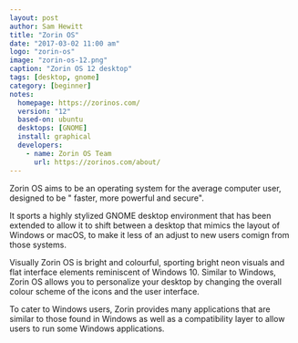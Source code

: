 ```yaml
---
layout: post
author: Sam Hewitt
title: "Zorin OS"
date: "2017-03-02 11:00 am"
logo: "zorin-os"
image: "zorin-os-12.png"
caption: "Zorin OS 12 desktop"
tags: [desktop, gnome]
category: [beginner]
notes:
  homepage: https://zorinos.com/
  version: "12"
  based-on: ubuntu
  desktops: [GNOME]
  install: graphical
  developers:
    - name: Zorin OS Team
      url: https://zorinos.com/about/
---
```


Zorin OS aims to be an operating system for the average computer user, designed to be " faster, more powerful and secure". 

It sports a highly stylized GNOME desktop environment that has been extended to allow it to shift between a desktop that mimics the layout of Windows or macOS, to make it less of an adjust to new users comign from those systems.

Visually Zorin OS is bright and colourful, sporting bright neon visuals and flat interface elements reminiscent of Windows 10. Similar to Windows, Zorin OS allows you to personalize your desktop by changing the overall colour scheme of the icons and the user interface.

To cater to Windows users, Zorin provides many applications that are similar to those found in Windows as well as a compatibility layer to allow users to run some Windows applications.